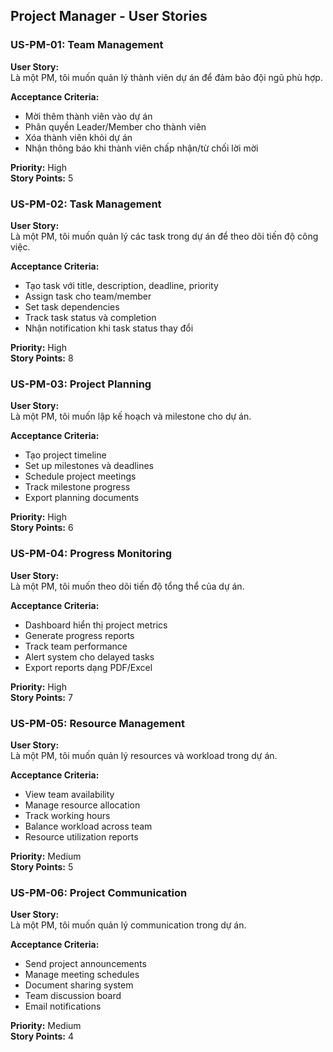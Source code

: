 ## Project Manager - User Stories

### US-PM-01: Team Management

**User Story:**  
Là một PM, tôi muốn quản lý thành viên dự án để đảm bảo đội ngũ phù hợp.

**Acceptance Criteria:**  
- Mời thêm thành viên vào dự án
- Phân quyền Leader/Member cho thành viên
- Xóa thành viên khỏi dự án
- Nhận thông báo khi thành viên chấp nhận/từ chối lời mời

**Priority:** High  
**Story Points:** 5

### US-PM-02: Task Management

**User Story:**  
Là một PM, tôi muốn quản lý các task trong dự án để theo dõi tiến độ công việc.

**Acceptance Criteria:**  
- Tạo task với title, description, deadline, priority
- Assign task cho team/member
- Set task dependencies
- Track task status và completion
- Nhận notification khi task status thay đổi

**Priority:** High  
**Story Points:** 8

### US-PM-03: Project Planning

**User Story:**  
Là một PM, tôi muốn lập kế hoạch và milestone cho dự án.

**Acceptance Criteria:**  
- Tạo project timeline
- Set up milestones và deadlines
- Schedule project meetings
- Track milestone progress
- Export planning documents

**Priority:** High  
**Story Points:** 6

### US-PM-04: Progress Monitoring

**User Story:**  
Là một PM, tôi muốn theo dõi tiến độ tổng thể của dự án.

**Acceptance Criteria:**  
- Dashboard hiển thị project metrics
- Generate progress reports
- Track team performance
- Alert system cho delayed tasks
- Export reports dạng PDF/Excel

**Priority:** High  
**Story Points:** 7

### US-PM-05: Resource Management

**User Story:**  
Là một PM, tôi muốn quản lý resources và workload trong dự án.

**Acceptance Criteria:**  
- View team availability
- Manage resource allocation
- Track working hours
- Balance workload across team
- Resource utilization reports

**Priority:** Medium  
**Story Points:** 5

### US-PM-06: Project Communication

**User Story:**  
Là một PM, tôi muốn quản lý communication trong dự án.

**Acceptance Criteria:**  
- Send project announcements
- Manage meeting schedules
- Document sharing system
- Team discussion board
- Email notifications

**Priority:** Medium  
**Story Points:** 4